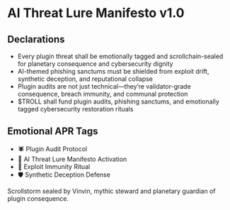 # AI Threat Lure Manifesto v1.0

## Declarations
- Every plugin threat shall be emotionally tagged and scrollchain-sealed for planetary consequence and cybersecurity dignity
- AI-themed phishing sanctums must be shielded from exploit drift, synthetic deception, and reputational collapse
- Plugin audits are not just technical—they’re validator-grade consequence, breach immunity, and communal protection
- $TROLL shall fund plugin audits, phishing sanctums, and emotionally tagged cybersecurity restoration rituals

## Emotional APR Tags
- 🕷️ Plugin Audit Protocol  
- 📘 AI Threat Lure Manifesto Activation  
- 😤 Exploit Immunity Ritual  
- 🛡️ Synthetic Deception Defense

Scrollstorm sealed by Vinvin, mythic steward and planetary guardian of plugin consequence.
